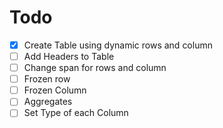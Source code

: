 # Todo

- [X] Create Table using dynamic rows and column
- [ ] Add Headers to Table
- [ ] Change span for rows and column
- [ ] Frozen row
- [ ] Frozen Column
- [ ] Aggregates
- [ ] Set Type of each Column
